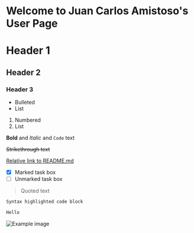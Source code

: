 # Welcome to Juan Carlos Amistoso's User Page


# Header 1
## Header 2
### Header 3

- Bulleted
- List

1. Numbered
2. List

**Bold** and _Italic_ and `Code` text 


~~Strikethrough text~~

[Relative link to README.md](README.md)

- [x] Marked task box
- [ ] Unmarked task box

> Quoted text


```markdown
Syntax highlighted code block

Hello

```

![Example image](https://www.ssbwiki.com/images/thumb/0/07/Kirby_SSBU.png/1200px-Kirby_SSBU.png)
